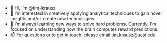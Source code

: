- 👋 Hi, I’m @tim-krausz
- 👀 I’m interested in creatively applying analytical techniques to gain novel insights and/or create new technologies.
- 🌱 I’m always learning new ways to solve hard problems. Currently, I'm focused on understanding how the brain computes reward predictions.
- 📫 For questions or to get in touch, please email tim.krausz@ucsf.edu.

<!---
tim-krausz/tim-krausz is a ✨ special ✨ repository because its `README.md` (this file) appears on your GitHub profile.
You can click the Preview link to take a look at your changes.
--->
